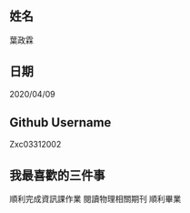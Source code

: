 姓名
-----
葉政霖

日期
----
2020/04/09

Github Username
---------------
Zxc03312002

我最喜歡的三件事
---------------
順利完成資訊課作業 閱讀物理相關期刊 順利畢業

